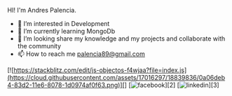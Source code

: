 HI! I'm Andres Palencia.

- 👀 I’m interested in Development
- 🌱 I’m currently learning MongoDb
- 💞️ I’m looking share my knowledge and my projects and collaborate with the community
- 📫 How to reach me palencia89@gmail.com

[![https://stackblitz.com/edit/js-objectos-f4wjaa?file=index.js](https://cloud.githubusercontent.com/assets/17016297/18839836/0a06deb4-83d2-11e6-8078-1d0974af0f63.png)][]
[![facebook](https://cloud.githubusercontent.com/assets/17016297/18839836/0a06deb4-83d2-11e6-8078-1d0974af0f63.png)][2]
[![linkedin](https://cloud.githubusercontent.com/assets/17016297/18839848/0fc7e74e-83d2-11e6-8c6a-277fc9d6e067.png)][3]
